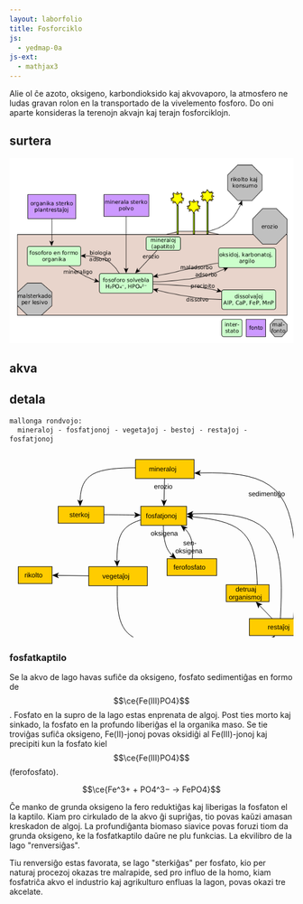 ```yaml
---
layout: laborfolio
title: Fosforciklo
js:
  - yedmap-0a
js-ext:
  - mathjax3
---
```


<!-- 
https://en.wikipedia.org/wiki/Phosphorus_cycle

detala diagramo:
https://www.spektrum.de/lexikon/biologie-kompakt/phosphorkreislauf/8990
-->

Alie ol ĉe azoto, oksigeno, karbondioksido kaj akvovaporo, la atmosfero ne ludas gravan rolon en la transportado de la vivelemento fosforo. Do oni aparte konsideras la terenojn akvajn kaj terajn fosforciklojn.

## surtera
![forsforciklo surtera](../assets/bld/fosforciklo.png)

## akva

## detala

```
mallonga rondvojo: 
  mineraloj - fosfatjonoj - vegetaĵoj - bestoj - restaĵoj - fosfatjonoj
```

<script>

// ni ekstraktis el la origina fosforciklo-detala.graphml 
// per relo-biokemio/pro/trf/graphml2model.pl
const eĝoj = {
  "e0": ["n1", "n2" ],
  "e1": ["n2", "n3" ],
  "e10": ["n9", "n2" ],
  "e11": ["n6", "n1" ],
  "e12": ["n1", "n10" ],
  "e13": ["n10", "n2" ],
  "e2": ["n3", "n2" ],
  "e3": ["n2", "n4" ],
  "e4": ["n4", "n5" ],
  "e5": ["n5", "n6" ],
  "e6": ["n6", "n2" ],
  "e7": ["n4", "n7" ],
  "e8": ["n5", "n8" ],
  "e9": ["n6", "n9" ]
}
let yedmap;

window.onload = () => {
  const yedSvg = document.querySelector("#y\\.node\\.0").closest("svg");
  yedmap = new YedMap(yedSvg,eĝoj);
  yedmap.preparu("#mineraloj");
}
</script>

<svg xmlns="http://www.w3.org/2000/svg" xmlns:xlink="http://www.w3.org/1999/xlink" fill-opacity="1" color-rendering="auto" color-interpolation="auto" text-rendering="auto" stroke="black" stroke-linecap="square" width="689" stroke-miterlimit="10" shape-rendering="auto" stroke-opacity="1" fill="black" stroke-dasharray="none" font-weight="normal" stroke-width="1" height="451" font-family="'Dialog'" font-style="normal" stroke-linejoin="miter" font-size="12px" stroke-dashoffset="0" image-rendering="auto">
  <!--Generated by ySVG 2.5-->
  <defs id="genericDefs"/>
  <g>
    <defs id="defs1">
      <clipPath clipPathUnits="userSpaceOnUse" id="clipPath1">
        <path d="M0 0 L689 0 L689 451 L0 451 L0 0 Z"/>
      </clipPath>
    </defs>
    <g id="y.node.0">
      <g fill="rgb(153,51,0)" text-rendering="geometricPrecision" shape-rendering="geometricPrecision" transform="matrix(1,0,0,1,58,-32)" stroke="rgb(153,51,0)">
        <path d="M556 467.4203 L558.5 83.9199 L563.5 83.9199 L566 467.4203 Z" stroke="none" fill-rule="evenodd"/>
      </g>
      <g text-rendering="geometricPrecision" stroke-miterlimit="1.45" shape-rendering="geometricPrecision" transform="matrix(1,0,0,1,58,-32)" stroke-linecap="butt">
        <path fill="none" d="M556 467.4203 L558.5 83.9199 L563.5 83.9199 L566 467.4203 Z" fill-rule="evenodd"/>
      </g>
      <g/>
    </g>
    <g id="y.node.1">
      <a target="_blank" xlink:type="simple" xlink:href="#mineraloj" xlink:show="new">
        <g fill="rgb(255,204,0)" text-rendering="geometricPrecision" shape-rendering="geometricPrecision" transform="matrix(1,0,0,1,58,-32)" stroke="rgb(255,204,0)">
          <rect x="165.6" width="104" height="33.84" y="47" stroke="none"/>
        </g>
        <g text-rendering="geometricPrecision" stroke-miterlimit="1.45" shape-rendering="geometricPrecision" transform="matrix(1,0,0,1,58,-32)" stroke-linecap="butt">
          <rect fill="none" x="165.6" width="104" height="33.84" y="47"/>
        </g>
        <g>
          <g text-rendering="geometricPrecision" stroke-miterlimit="1.45" shape-rendering="geometricPrecision" font-family="sans-serif" transform="matrix(1,0,0,1,58,-32)" stroke-linecap="butt">
            <text x="189.4457" xml:space="preserve" y="68.0743" stroke="none">mineraloj</text>
          </g>
        </g>
      </a>
    </g>
    <g id="y.node.2">
      <a target="_blank" xlink:type="simple" xlink:href="#fosfato" xlink:show="new">
        <g fill="rgb(255,204,0)" text-rendering="geometricPrecision" shape-rendering="geometricPrecision" transform="matrix(1,0,0,1,58,-32)" stroke="rgb(255,204,0)">
          <rect x="175" width="81.2" height="33.84" y="130" stroke="none"/>
        </g>
        <g text-rendering="geometricPrecision" stroke-miterlimit="1.45" shape-rendering="geometricPrecision" transform="matrix(1,0,0,1,58,-32)" stroke-linecap="butt">
          <rect fill="none" x="175" width="81.2" height="33.84" y="130"/>
        </g>
        <g>
          <g text-rendering="geometricPrecision" stroke-miterlimit="1.45" shape-rendering="geometricPrecision" font-family="sans-serif" transform="matrix(1,0,0,1,58,-32)" stroke-linecap="butt">
            <text x="184.0707" xml:space="preserve" y="151.0743" stroke="none">fosfatjonoj</text>
          </g>
        </g>
      </a>
    </g>
    <g id="y.node.3">
      <a target="_blank" xlink:type="simple" xlink:href="#ferofosfato" xlink:show="new">
        <g fill="rgb(255,204,0)" text-rendering="geometricPrecision" shape-rendering="geometricPrecision" transform="matrix(1,0,0,1,58,-32)" stroke="rgb(255,204,0)">
          <rect x="221.64" width="88" height="30" y="222.84" stroke="none"/>
        </g>
        <g text-rendering="geometricPrecision" stroke-miterlimit="1.45" shape-rendering="geometricPrecision" transform="matrix(1,0,0,1,58,-32)" stroke-linecap="butt">
          <rect fill="none" x="221.64" width="88" height="30" y="222.84"/>
        </g>
        <g>
          <g text-rendering="geometricPrecision" stroke-miterlimit="1.45" shape-rendering="geometricPrecision" font-family="sans-serif" transform="matrix(1,0,0,1,58,-32)" stroke-linecap="butt">
            <text x="232.9769" xml:space="preserve" y="241.9943" stroke="none">ferofosfato</text>
          </g>
        </g>
      </a>
    </g>
    <g id="y.node.4">
      <a target="_blank" xlink:type="simple" xlink:href="#plantoj" xlink:show="new">
        <g fill="rgb(255,204,0)" text-rendering="geometricPrecision" shape-rendering="geometricPrecision" transform="matrix(1,0,0,1,58,-32)" stroke="rgb(255,204,0)">
          <rect x="82.64" width="104" height="33.84" y="236.96" stroke="none"/>
        </g>
        <g text-rendering="geometricPrecision" stroke-miterlimit="1.45" shape-rendering="geometricPrecision" transform="matrix(1,0,0,1,58,-32)" stroke-linecap="butt">
          <rect fill="none" x="82.64" width="104" height="33.84" y="236.96"/>
        </g>
        <g>
          <g text-rendering="geometricPrecision" stroke-miterlimit="1.45" shape-rendering="geometricPrecision" font-family="sans-serif" transform="matrix(1,0,0,1,58,-32)" stroke-linecap="butt">
            <text x="106.8636" xml:space="preserve" y="258.0343" stroke="none">vegetaĵoj</text>
          </g>
        </g>
      </a>
    </g>
    <g id="y.node.5">
      <a target="_blank" xlink:type="simple" xlink:href="#bestoj" xlink:show="new">
        <g fill="rgb(255,204,0)" text-rendering="geometricPrecision" shape-rendering="geometricPrecision" transform="matrix(1,0,0,1,58,-32)" stroke="rgb(255,204,0)">
          <rect x="182.64" width="94" height="30" y="365.96" stroke="none"/>
        </g>
        <g text-rendering="geometricPrecision" stroke-miterlimit="1.45" shape-rendering="geometricPrecision" transform="matrix(1,0,0,1,58,-32)" stroke-linecap="butt">
          <rect fill="none" x="182.64" width="94" height="30" y="365.96"/>
        </g>
        <g>
          <g text-rendering="geometricPrecision" stroke-miterlimit="1.45" shape-rendering="geometricPrecision" font-family="sans-serif" transform="matrix(1,0,0,1,58,-32)" stroke-linecap="butt">
            <text x="211.3236" xml:space="preserve" y="385.1143" stroke="none">bestoj</text>
          </g>
        </g>
      </a>
    </g>
    <g id="y.node.6">
      <a target="_blank" xlink:type="simple" xlink:href="#restoj" xlink:show="new">
        <g fill="rgb(255,204,0)" text-rendering="geometricPrecision" shape-rendering="geometricPrecision" transform="matrix(1,0,0,1,58,-32)" stroke="rgb(255,204,0)">
          <rect x="367.64" width="110" height="30" y="328.96" stroke="none"/>
        </g>
        <g text-rendering="geometricPrecision" stroke-miterlimit="1.45" shape-rendering="geometricPrecision" transform="matrix(1,0,0,1,58,-32)" stroke-linecap="butt">
          <rect fill="none" x="367.64" width="110" height="30" y="328.96"/>
        </g>
        <g>
          <g text-rendering="geometricPrecision" stroke-miterlimit="1.45" shape-rendering="geometricPrecision" font-family="sans-serif" transform="matrix(1,0,0,1,58,-32)" stroke-linecap="butt">
            <text x="400.3217" xml:space="preserve" y="348.1143" stroke="none">restaĵoj</text>
          </g>
        </g>
      </a>
    </g>
    <g id="y.node.7">
      <a target="_blank" xlink:type="simple" xlink:href="#rikolto" xlink:show="new">
        <g fill="rgb(255,204,0)" text-rendering="geometricPrecision" shape-rendering="geometricPrecision" transform="matrix(1,0,0,1,58,-32)" stroke="rgb(255,204,0)">
          <rect x="-42.36" width="60" height="30" y="236.96" stroke="none"/>
        </g>
        <g text-rendering="geometricPrecision" stroke-miterlimit="1.45" shape-rendering="geometricPrecision" transform="matrix(1,0,0,1,58,-32)" stroke-linecap="butt">
          <rect fill="none" x="-42.36" width="60" height="30" y="236.96"/>
        </g>
        <g>
          <g text-rendering="geometricPrecision" stroke-miterlimit="1.45" shape-rendering="geometricPrecision" font-family="sans-serif" transform="matrix(1,0,0,1,58,-32)" stroke-linecap="butt">
            <text x="-31.3297" xml:space="preserve" y="256.1143" stroke="none">rikolto</text>
          </g>
        </g>
      </a>
    </g>
    <g id="y.node.8">
      <a target="_blank" xlink:type="simple" xlink:href="#konsumado" xlink:show="new">
        <g fill="rgb(255,204,0)" text-rendering="geometricPrecision" shape-rendering="geometricPrecision" transform="matrix(1,0,0,1,58,-32)" stroke="rgb(255,204,0)">
          <rect x="182.64" width="94" height="30" y="437.42" stroke="none"/>
        </g>
        <g text-rendering="geometricPrecision" stroke-miterlimit="1.45" shape-rendering="geometricPrecision" transform="matrix(1,0,0,1,58,-32)" stroke-linecap="butt">
          <rect fill="none" x="182.64" width="94" height="30" y="437.42"/>
        </g>
        <g>
          <g text-rendering="geometricPrecision" stroke-miterlimit="1.45" shape-rendering="geometricPrecision" font-family="sans-serif" transform="matrix(1,0,0,1,58,-32)" stroke-linecap="butt">
            <text x="194.7621" xml:space="preserve" y="456.5743" stroke="none">konsumado</text>
          </g>
        </g>
      </a>
    </g>
    <g id="y.node.9">
      <a target="_blank" xlink:type="simple" xlink:href="#detruantoj" xlink:show="new">
        <g fill="rgb(255,204,0)" text-rendering="geometricPrecision" shape-rendering="geometricPrecision" transform="matrix(1,0,0,1,58,-32)" stroke="rgb(255,204,0)">
          <rect x="326.6" width="76" height="30" y="268.96" stroke="none"/>
        </g>
        <g text-rendering="geometricPrecision" stroke-miterlimit="1.45" shape-rendering="geometricPrecision" transform="matrix(1,0,0,1,58,-32)" stroke-linecap="butt">
          <rect fill="none" x="326.6" width="76" height="30" y="268.96"/>
        </g>
        <g>
          <g text-rendering="geometricPrecision" stroke-miterlimit="1.45" shape-rendering="geometricPrecision" font-family="sans-serif" transform="matrix(1,0,0,1,58,-32)" stroke-linecap="butt">
            <text x="343.1342" xml:space="preserve" y="281.1299" stroke="none">detruaj</text>
            <text x="331.1986" xml:space="preserve" y="295.0987" stroke="none">organismoj</text>
          </g>
        </g>
      </a>
    </g>
    <g id="y.node.10">
      <a target="_blank" xlink:type="simple" xlink:href="#sterko" xlink:show="new">
        <g fill="rgb(255,204,0)" text-rendering="geometricPrecision" shape-rendering="geometricPrecision" transform="matrix(1,0,0,1,58,-32)" stroke="rgb(255,204,0)">
          <rect x="28.4" width="81.2" height="30" y="130" stroke="none"/>
        </g>
        <g text-rendering="geometricPrecision" stroke-miterlimit="1.45" shape-rendering="geometricPrecision" transform="matrix(1,0,0,1,58,-32)" stroke-linecap="butt">
          <rect fill="none" x="28.4" width="81.2" height="30" y="130"/>
        </g>
        <g>
          <g text-rendering="geometricPrecision" stroke-miterlimit="1.45" shape-rendering="geometricPrecision" font-family="sans-serif" transform="matrix(1,0,0,1,58,-32)" stroke-linecap="butt">
            <text x="48.5508" xml:space="preserve" y="149.1543" stroke="none">sterkoj</text>
          </g>
        </g>
      </a>
    </g>
    <g id="y.node.11">
      <a target="_blank" xlink:type="simple" xlink:href="#nun" xlink:show="new">
        <g fill="rgb(153,255,153)" text-rendering="geometricPrecision" shape-rendering="geometricPrecision" transform="matrix(1,0,0,1,58,-32)" stroke="rgb(153,255,153)">
          <rect x="512" y="83.92" width="104" rx="4" ry="4" height="50" stroke="none"/>
        </g>
        <g text-rendering="geometricPrecision" stroke-miterlimit="1.45" shape-rendering="geometricPrecision" transform="matrix(1,0,0,1,58,-32)" stroke-linecap="butt">
          <rect x="512" y="83.92" fill="none" width="104" rx="4" ry="4" height="50"/>
        </g>
        <g>
          <g text-rendering="geometricPrecision" stroke-miterlimit="1.45" shape-rendering="geometricPrecision" font-family="sans-serif" transform="matrix(1,0,0,1,58,-32)" stroke-linecap="butt">
            <text x="535.8457" xml:space="preserve" y="113.0743" stroke="none">mineraloj</text>
          </g>
        </g>
      </a>
    </g>
    <g id="y.node.12">
      <a target="_blank" xlink:type="simple" xlink:href="#dekstren" xlink:show="new">
        <g fill="rgb(204,255,153)" text-rendering="geometricPrecision" shape-rendering="geometricPrecision" transform="matrix(1,0,0,1,58,-32)" stroke="rgb(204,255,153)">
          <path d="M522 139.55 L606.6001 139.55 L616 164.55 L606.6001 189.55 L522 189.55 L531.3999 164.55 Z" stroke="none" fill-rule="evenodd"/>
        </g>
        <g text-rendering="geometricPrecision" stroke-miterlimit="1.45" shape-rendering="geometricPrecision" transform="matrix(1,0,0,1,58,-32)" stroke-linecap="butt">
          <path fill="none" d="M522 139.55 L606.6001 139.55 L616 164.55 L606.6001 189.55 L522 189.55 L531.3999 164.55 Z" fill-rule="evenodd"/>
        </g>
        <g>
          <g text-rendering="geometricPrecision" stroke-miterlimit="1.45" shape-rendering="geometricPrecision" font-family="sans-serif" transform="matrix(1,0,0,1,58,-32)" stroke-linecap="butt">
            <text x="537.4707" xml:space="preserve" y="161.7199" stroke="none">fosfatjonoj</text>
            <text x="542.7646" xml:space="preserve" y="175.6887" stroke="none">(rondiro)</text>
          </g>
        </g>
      </a>
    </g>
    <g id="y.node.13">
      <a target="_blank" xlink:type="simple" xlink:href="#maldekstren" xlink:show="new">
        <g fill="rgb(204,255,153)" text-rendering="geometricPrecision" shape-rendering="geometricPrecision" transform="matrix(1,0,0,1,58,-32)" stroke="rgb(204,255,153)">
          <path d="M521.4001 194.4633 L606 194.4633 L596.5999 219.4633 L606 244.4633 L521.4001 244.4633 L512 219.4633 Z" stroke="none" fill-rule="evenodd"/>
        </g>
        <g text-rendering="geometricPrecision" stroke-miterlimit="1.45" shape-rendering="geometricPrecision" transform="matrix(1,0,0,1,58,-32)" stroke-linecap="butt">
          <path fill="none" d="M521.4001 194.4633 L606 194.4633 L596.5999 219.4633 L606 244.4633 L521.4001 244.4633 L512 219.4633 Z" fill-rule="evenodd"/>
        </g>
        <g>
          <g text-rendering="geometricPrecision" stroke-miterlimit="1.45" shape-rendering="geometricPrecision" font-family="sans-serif" transform="matrix(1,0,0,1,58,-32)" stroke-linecap="butt">
            <text x="538.5508" xml:space="preserve" y="223.6176" stroke="none">sterkoj</text>
          </g>
        </g>
      </a>
    </g>
    <g id="y.edge.0">
      <g text-rendering="geometricPrecision" stroke-miterlimit="1.45" shape-rendering="geometricPrecision" transform="matrix(1,0,0,1,58,-32)" stroke-linecap="butt">
        <path fill="none" d="M217.1923 80.84 L216.2004 122.0023"/>
        <path d="M216.0077 130 L221.2953 118.1239 L216.2245 121.0026 L211.2982 117.883 Z" stroke="none"/>
      </g>
      <g>
        <g text-rendering="geometricPrecision" stroke-miterlimit="1.45" shape-rendering="geometricPrecision" font-family="sans-serif" transform="matrix(1,0,0,1,58,-32)" stroke-linecap="butt">
          <text x="198.5389" xml:space="preserve" y="98.9787" stroke="none">erozio</text>
        </g>
      </g>
    </g>
    <g id="y.edge.1">
      <g text-rendering="geometricPrecision" stroke-miterlimit="1.45" shape-rendering="geometricPrecision" transform="matrix(1,0,0,1,58,-32)" stroke-linecap="butt">
        <path fill="none" d="M215.0264 163.8053 L215.1481 168.6296 L215.4065 174.0852 L215.8125 179.4062 L216.3955 184.5658 L217.1852 189.537 L218.2109 194.293 L219.5023 198.8067 L221.0888 203.0514 L223 207 L225.2555 210.6347 L227.8356 213.9734 L230.7109 217.043 L231.5508 217.799 L231.6304 217.8595"/>
        <path d="M237.8384 222.9053 L231.68 211.4565 L230.8544 217.2287 L225.3727 219.2166 Z" stroke="none"/>
      </g>
      <g>
        <g text-rendering="geometricPrecision" stroke-miterlimit="1.45" shape-rendering="geometricPrecision" font-family="sans-serif" transform="matrix(1,0,0,1,58,-32)" stroke-linecap="butt">
          <text x="192.7527" xml:space="preserve" y="181.9787" stroke="none">oksigena</text>
        </g>
      </g>
    </g>
    <g id="y.edge.2">
      <g text-rendering="geometricPrecision" stroke-miterlimit="1.45" shape-rendering="geometricPrecision" transform="matrix(1,0,0,1,58,-32)" stroke-linecap="butt">
        <path fill="none" d="M266.3444 222.8149 L266.4609 221.4023 L266.7778 216.2963 L266.9488 211.2701 L266.9375 206.3438 L266.7075 201.5372 L266.2222 196.8704 L265.4453 192.3633 L264.3403 188.0359 L262.8707 183.9081 L261 180 L258.704 176.3248 L256.007 172.8692 L252.9453 169.6133 L252.2496 168.9819 L252.1712 168.9198"/>
        <path d="M246.0566 163.7611 L252.0043 175.3207 L252.9355 169.5646 L258.4526 167.6775 Z" stroke="none"/>
      </g>
      <g>
        <g text-rendering="geometricPrecision" stroke-miterlimit="1.45" shape-rendering="geometricPrecision" font-family="sans-serif" transform="matrix(1,0,0,1,58,-32)" stroke-linecap="butt">
          <text x="250.3274" xml:space="preserve" y="199.0699" stroke="none">sen-</text>
          <text x="236.1946" xml:space="preserve" y="213.0387" stroke="none">oksigena</text>
        </g>
      </g>
    </g>
    <g id="y.edge.3">
      <g text-rendering="geometricPrecision" stroke-miterlimit="1.45" shape-rendering="geometricPrecision" transform="matrix(1,0,0,1,58,-32)" stroke-linecap="butt">
        <path fill="none" d="M175.0033 154.1784 L173.7812 154.5312 L167.7146 156.6509 L162.0185 159.0926 L156.7461 161.9023 L151.9502 165.1262 L147.6839 168.81 L144 173 L140.9339 177.7267 L138.4502 182.9595 L136.4961 188.6523 L135.0185 194.7593 L133.9646 201.2342 L133.2812 208.0312 L132.9156 215.1043 L132.8148 222.4074 L132.9119 228.9581 L132.9154 229.058"/>
        <path d="M133.1789 237.0537 L137.781 224.8956 L132.8825 228.0586 L127.7864 225.2249 Z" stroke="none"/>
      </g>
    </g>
    <g id="y.edge.4">
      <g text-rendering="geometricPrecision" stroke-miterlimit="1.45" shape-rendering="geometricPrecision" transform="matrix(1,0,0,1,58,-32)" stroke-linecap="butt">
        <path fill="none" d="M133.3971 270.7986 L133.3715 271.6331 L133.207 280.8086 L133.2222 289.8148 L133.477 298.5953 L134.0312 307.0938 L134.9449 315.2536 L136.2778 323.0185 L138.0898 330.332 L140.441 337.1377 L143.3911 343.3792 L147 349 L151.3077 353.9625 L156.2743 358.3044 L161.8398 362.082 L167.9444 365.3519 L174.5282 368.1703 L175.0712 368.3582 L175.1674 368.3855"/>
        <path d="M182.7475 370.9433 L172.9761 362.369 L174.2199 368.0657 L169.7788 371.8441 Z" stroke="none"/>
      </g>
    </g>
    <g id="y.edge.5">
      <g text-rendering="geometricPrecision" stroke-miterlimit="1.45" shape-rendering="geometricPrecision" transform="matrix(1,0,0,1,58,-32)" stroke-linecap="butt">
        <path fill="none" d="M276.6253 382.3906 L285 382.7408 L298.3555 383.185 L311.2812 383.4688 L323.6914 383.5598 L335.5 383.4259 L346.6211 383.0352 L356.9688 382.3553 L366.457 381.3543 L375 380 L382.5404 378.271 L389.1354 376.1887 L394.8711 373.7852 L399.8333 371.0926 L404.1081 368.1431 L407.7177 365.0237 L407.7832 364.9481"/>
        <path d="M413.029 358.9081 L401.3853 364.6895 L407.1274 365.7031 L408.9353 371.2467 Z" stroke="none"/>
      </g>
    </g>
    <g id="y.edge.6">
      <g text-rendering="geometricPrecision" stroke-miterlimit="1.45" shape-rendering="geometricPrecision" transform="matrix(1,0,0,1,58,-32)" stroke-linecap="butt">
        <path fill="none" d="M422.7348 328.9527 L422.9154 325.5007 L423.6979 308.1308 L424.2148 291.0195 L424.3333 274.2963 L423.9206 258.0904 L422.8438 242.5312 L420.9701 227.7481 L418.1667 213.8704 L414.3008 201.0273 L409.2396 189.3484 L402.8503 178.9628 L395 170 L385.6003 162.5462 L374.7396 156.515 L362.5508 151.7773 L349.1667 148.2037 L334.72 145.6648 L319.3438 144.0312 L303.1706 143.1738 L286.3333 142.963 L268.9648 143.2695 L264.2235 143.4549"/>
        <path d="M256.2296 143.7674 L268.4157 148.2948 L265.2227 143.4158 L268.0251 138.3025 Z" stroke="none"/>
      </g>
    </g>
    <g id="y.edge.11">
      <g text-rendering="geometricPrecision" stroke-miterlimit="1.45" shape-rendering="geometricPrecision" transform="matrix(1,0,0,1,58,-32)" stroke-linecap="butt">
        <path fill="none" d="M445.8477 328.9333 L446.3113 320.6945 L447.4908 297.5555 L448.4062 274.75 L448.9259 252.4444 L448.9178 230.8056 L448.25 210 L446.7905 190.1945 L444.4074 171.5556 L440.9688 154.25 L436.3426 138.4444 L430.397 124.3056 L423 112 L414.0637 101.6389 L403.6759 93.1111 L391.9688 86.25 L379.0741 80.8889 L365.1238 76.8611 L350.25 74 L334.5845 72.1389 L318.2592 71.1111 L301.4062 70.75 L284.1574 70.8889 L277.6176 71.0652"/>
        <path d="M269.6205 71.2809 L281.7509 75.9556 L278.6172 71.0383 L281.4813 65.9592 Z" stroke="none"/>
      </g>
      <g>
        <g text-rendering="geometricPrecision" stroke-miterlimit="1.45" shape-rendering="geometricPrecision" font-family="sans-serif" transform="matrix(1,0,0,1,58,-32)" stroke-linecap="butt">
          <text x="365.9196" xml:space="preserve" y="112.1829" stroke="none">sedimentiĝo</text>
        </g>
      </g>
    </g>
    <g id="y.edge.7">
      <g text-rendering="geometricPrecision" stroke-miterlimit="1.45" shape-rendering="geometricPrecision" transform="matrix(1,0,0,1,58,-32)" stroke-linecap="butt">
        <path fill="none" d="M82.64 253.2008 L25.6393 252.4563"/>
        <path d="M17.64 252.3518 L29.5737 257.5081 L26.6392 252.4694 L29.7043 247.509 Z" stroke="none"/>
      </g>
    </g>
    <g id="y.edge.8">
      <g text-rendering="geometricPrecision" stroke-miterlimit="1.45" shape-rendering="geometricPrecision" transform="matrix(1,0,0,1,58,-32)" stroke-linecap="butt">
        <path fill="none" d="M229.64 395.96 L229.64 429.42"/>
        <path d="M229.64 437.42 L234.64 425.42 L229.64 428.42 L224.64 425.42 Z" stroke="none"/>
      </g>
    </g>
    <g id="y.edge.9">
      <g text-rendering="geometricPrecision" stroke-miterlimit="1.45" shape-rendering="geometricPrecision" transform="matrix(1,0,0,1,58,-32)" stroke-linecap="butt">
        <path fill="none" d="M408.13 328.96 L384.6721 304.71"/>
        <path d="M379.11 298.96 L383.8595 311.0613 L385.3674 305.4287 L391.047 304.1086 Z" stroke="none"/>
      </g>
    </g>
    <g id="y.edge.10">
      <g text-rendering="geometricPrecision" stroke-miterlimit="1.45" shape-rendering="geometricPrecision" transform="matrix(1,0,0,1,58,-32)" stroke-linecap="butt">
        <path fill="none" d="M381.6322 268.9195 L381.3345 260.5116 L380.7695 249.9453 L379.9259 239.5926 L378.7108 229.5246 L377.0312 219.8125 L374.7944 210.5275 L371.9074 201.7407 L368.2773 193.5234 L363.8113 185.9468 L358.4165 179.0819 L352 173 L344.4998 167.7486 L335.978 163.2801 L326.5273 159.5234 L316.2407 156.4074 L305.2111 153.8608 L293.5312 151.8125 L281.2941 150.1913 L268.5926 148.9259 L264.1865 148.5954"/>
        <path d="M256.2089 147.997 L267.8013 153.8806 L265.1837 148.6702 L268.5493 143.9086 Z" stroke="none"/>
      </g>
    </g>
    <g id="y.edge.12">
      <g text-rendering="geometricPrecision" stroke-miterlimit="1.45" shape-rendering="geometricPrecision" transform="matrix(1,0,0,1,58,-32)" stroke-linecap="butt">
        <path fill="none" d="M165.6397 61.7501 L155.0447 61.8296 L143.6562 62.1875 L132.8147 62.8683 L122.6111 63.9259 L113.1367 65.4141 L104.4826 67.3866 L96.74 69.8973 L90 73 L84.3233 76.7306 L79.6493 81.0532 L75.8867 85.9141 L72.9444 91.2593 L70.7313 97.035 L69.1562 103.1875 L68.128 109.6629 L67.5556 116.4074 L67.388 122.0156 L67.389 122.1156"/>
        <path d="M67.4091 130.1155 L72.3789 118.103 L67.3864 121.1156 L62.3789 118.1282 Z" stroke="none"/>
      </g>
    </g>
    <g id="y.edge.13">
      <g text-rendering="geometricPrecision" stroke-miterlimit="1.45" shape-rendering="geometricPrecision" transform="matrix(1,0,0,1,58,-32)" stroke-linecap="butt">
        <path fill="none" d="M109.5686 144.9138 L111.6992 144.918 L117.2419 144.9363 L123.0016 144.9634 L129 145 L135.2516 145.0467 L141.7419 145.103 L148.4492 145.168 L155.3519 145.2407 L162.4281 145.3204 L166.9744 145.3744 L167.0744 145.3757"/>
        <path d="M175.0738 145.4732 L163.1357 140.3272 L166.0745 145.3635 L163.0137 150.3265 Z" stroke="none"/>
      </g>
    </g>
  </g>
</svg>



### fosfatkaptilo

Se la akvo de lago havas sufiĉe da oksigeno, fosfato sedimentiĝas en formo de $$\ce{Fe(III)PO4}$$. Fosfato en la supro de la lago estas enprenata de algoj. Post ties morto kaj sinkado, la fosfato en la profundo liberiĝas el la organika maso. Se tie troviĝas sufiĉa oksigeno, Fe(II)-jonoj povas oksidiĝi al Fe(III)-jonoj kaj precipiti kun la fosfato kiel $$\ce{Fe(III)PO4}$$ (ferofosfato).

$$\ce{Fe^3+ + PO4^3− → FePO4}$$

Ĉe manko de grunda oksigeno la fero reduktiĝas kaj liberigas la fosfaton el la kaptilo. Kiam pro cirkulado de la akvo ĝi supriĝas, tio povas kaŭzi amasan kreskadon de algoj. La profundiĝanta biomaso siavice povas foruzi tiom da grunda oksigeno, ke la fosfatkaptilo daŭre ne plu funkcias. La ekvilibro de la lago "renversiĝas".

Tiu renversiĝo estas favorata, se lago "sterkiĝas" per fosfato, kio per naturaj procezoj okazas tre malrapide, sed pro influo de la homo, kiam fosfatriĉa akvo el industrio kaj agrikulturo enfluas la lagon, povas okazi tre akcelate.

<!-- malseka grundo... 
https://en.wikipedia.org/wiki/Eutrophication
https://de.wikipedia.org/wiki/Phosphatfalle
https://de.wikipedia.org/wiki/Umkippen

-->
